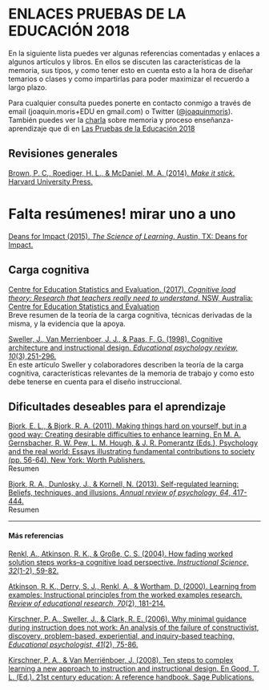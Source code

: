 # ENLACES PRUEBAS DE LA EDUCACIÓN 2018

En la siguiente lista puedes ver algunas referencias comentadas y enlaces a algunos artículos y libros. En ellos se discuten las características de la memoria, sus tipos, y como tener esto en cuenta esto a la hora de diseñar temarios o clases y como impartirlas para poder maximizar el recuerdo a largo plazo.

Para cualquier consulta puedes ponerte en contacto conmigo a través de email (joaquin.moris+EDU en gmail.com) o Twitter ([@joaquinmoris](https://twitter.com/joaquinmoris)). También puedes ver la [charla](https://culturacientifica.com/2018/03/01/papel-la-memoria-proceso-ensenanza-aprendizaje/) sobre memoria y proceso enseñanza-aprendizaje que di en [Las Pruebas de la Educación 2018](https://culturacientifica.com/series/las-pruebas-de-la-educacion/)

## Revisiones generales
[Brown, P. C., Roediger, H. L., & McDaniel, M. A. (2014). *Make it stick*. Harvard University Press.](https://books.google.es/books?id=oneWAwAAQBAJ&lpg=PR6&ots=rpMW6c5B8c&dq=make%20it%20stick&lr&hl=es&pg=PP1#v=onepage&q&f=false "Enlace al artículo")
# Falta resúmenes! mirar uno a uno

[Deans for Impact (2015). *The Science of Learning*. Austin, TX: Deans for Impact.](https://deansforimpact.org/resources/the-science-of-learning/)

## Carga cognitiva

[Centre for Education Statistics and Evaluation. (2017). *Cognitive load theory: Research that teachers really need to understand*. NSW, Australia: Centre for Education Statistics and Evaluation ](https://www.cese.nsw.gov.au/images/stories/PDF/cognitive_load_theory_report_AA1.pdf)  
Breve resumen de la teoría de la carga cognitiva, técnicas derivadas de la misma, y la evidencia que la apoya.

[Sweller, J., Van Merrienboer, J. J., & Paas, F. G. (1998). Cognitive architecture and instructional design. *Educational psychology review, 10*(3),251-296.](https://www.researchgate.net/profile/Jeroen_J_G_Van_Merrienboer2/publication/200772805_Cognitive_Architecture_and_Instructional_Design/links/0c960526bd724886e8000000/Cognitive-Architecture-and-Instructional-Design.pdf "Enlace al artículo")  
En este artículo Sweller y colaboradores describen la teoría de la carga cognitiva, características relevantes de la memoria de trabajo y como esto debe tenerse en cuenta para el diseño instruccional.

## Dificultades deseables para el aprendizaje

[Bjork, E. L., & Bjork, R. A. (2011). Making things hard on yourself, but in a good way: Creating desirable difficulties to enhance learning. En M. A. Gernsbacher, R. W. Pew, L. M. Hough, & J. R. Pomerantz (Eds.), Psychology and the real world: Essays illustrating
fundamental contributions to society (pp. 56-64). New York: Worth Publishers.](https://bjorklab.psych.ucla.edu/wp-content/uploads/sites/13/2016/04/EBjork_RBjork_2011.pdf)  
Resumen

[Bjork, R. A., Dunlosky, J., & Kornell, N. (2013). Self-regulated learning: Beliefs, techniques, and illusions. *Annual review of psychology, 64*, 417-444.](https://bjorklab.psych.ucla.edu/wp-content/uploads/sites/13/2016/07/RBjork_Dunlosky_Kornell_2013.pdf "Enlace al artículo")  
Resumen



------------------------------------
#### Más referencias

[Renkl, A., Atkinson, R. K., & Große, C. S. (2004). How fading worked solution steps works–a cognitive load perspective. *Instructional Science, 32*(1-2), 59-82.](https://www.researchgate.net/profile/Alexander_Renkl/publication/225917831_How_Fading_Worked_Solution_Steps_Works_-_A_Cognitive_Load_Perspective/links/004635190a60e51573000000.pdf)

[Atkinson, R. K., Derry, S. J., Renkl, A., & Wortham, D. (2000). Learning from examples: Instructional principles from the worked examples research. *Review of educational research, 70*(2), 181-214.](http://citeseerx.ist.psu.edu/viewdoc/download?doi=10.1.1.115.1348&rep=rep1&type=pdf)

[Kirschner, P. A., Sweller, J., & Clark, R. E. (2006). Why minimal guidance during instruction does not work: An analysis of the failure of constructivist, discovery, problem-based, experiential, and inquiry-based teaching. *Educational psychologist, 41*(2), 75-86.](https://www.tandfonline.com/doi/pdf/10.1207/s15326985ep4102_1)


[Kirschner, P. A., & Van Merriënboer, J. (2008). Ten steps to complex learning a new approach to instruction and instructional design. En Good, T. L. (Ed.). 21st century education: A reference handbook. Sage Publications.](https://www.researchgate.net/profile/Jeroen_J_G_Van_Merrienboer2/publication/254912698_Ten_Steps_to_Complex_Learning_A_New_Approach_to_Instruction_and_Instructional_Design/links/0046353bbbded47bb2000000.pdf)
